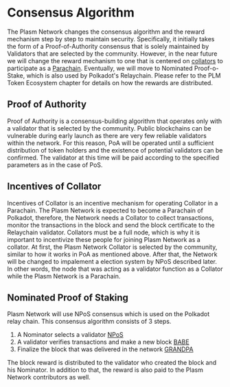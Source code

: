 # Consensus Algorithm

The Plasm Network changes the consensus algorithm and the reward mechanism step by step to maintain security. Specifically, it initially takes the form of a Proof-of-Authority consensus that is solely maintained by Validators that are selected by the community. However, in the near future we will change the reward mechanism to one that is centered on [collators](https://wiki.polkadot.network/docs/en/maintain-collator) to participate as a [Parachain](https://wiki.polkadot.network/docs/en/learn-parachains). Eventually, we will move to Nominated Proof-o-Stake, which is also used by Polkadot's Relaychain. Please refer to the PLM Token Ecosystem chapter for details on how the rewards are distributed.

## Proof of Authority

Proof of Authority is a consensus-building algorithm that operates only with a validator that is selected by the community. Public blockchains can be vulnerable during early launch as there are very few reliable validators within the network. For this reason, PoA will be operated until a sufficient distribution of token holders and the existence of potential validators can be confirmed. The validator at this time will be paid according to the specified parameters as in the case of PoS.

## Incentives of Collator

Incentives of Collator is an incentive mechanism for operating Collator in a Parachain. The Plasm Network is expected to become a Parachain of Polkadot, therefore, the Network needs a Collator to collect transactions, monitor the transactions in the block and send the block certificate to the Relaychain validator. Collators must be a full node, which is why it is important to incentivize these people for joining Plasm Network as a collator. At first, the Plasm Network Collator is selected by the community, similar to how it works in PoA as mentioned above. After that, the Network will be changed to impalement a election system by NPoS described later. In other words, the node that was acting as a validator function as a Collator while the Plasm Network is a Parachain.

## Nominated Proof of Staking

Plasm Network will use NPoS consensus which is used on the Polkadot relay chain. This consensus algorithm consists of 3 steps.

1. A Nominator selects a validator [NPoS](https://research.web3.foundation/en/latest/polkadot/NPoS/)
2. A validator verifies transactions and make a new block [BABE](https://research.web3.foundation/en/latest/polkadot/BABE/Babe/)
3. Finalize the block that was delivered in the network [GRANDPA](https://research.web3.foundation/en/latest/polkadot/GRANDPA/)

The block reward is distributed to the validator who created the block and his Nominator. In addition to that, the reward is also paid to the Plasm Network contributors as well.
